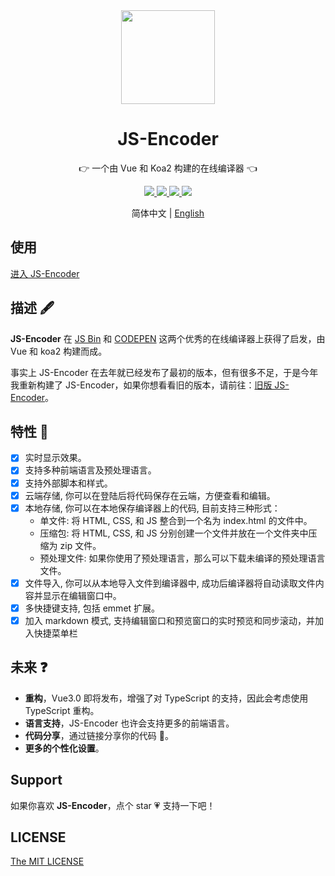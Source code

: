 <div align=center>
  <img width="150" src="https://github.com/Longgererer/JS-Encoder-Enhance/blob/master/src/assets/logo.svg"/>
</div>

<h1 align="center">JS-Encoder</h1>

<p align="center">👉 一个由 Vue 和 Koa2 构建的在线编译器 👈</p>

<div align=center>
  <a href="https://travis-ci.org/Longgererer/JS-Encoder">
    <img src="https://img.shields.io/travis/Longgererer/JS-Encoder.svg?style=flat-square"/>
  </a>
  <a href="https://github.styleci.io/repos/190842308">
    <img src="https://img.shields.io/badge/StyleCI-passed-green.svg?style=flat-square"/>
  </a>
  <a href="https://github.com/prettier/prettier">
    <img src="https://img.shields.io/badge/code_style-prettier-ff69b4.svg?style=flat-square"/>
  </a>
  <a href="https://github.com/Longgererer/JS-Encoder/blob/master/LICENSE">
    <img src="https://img.shields.io/badge/LICENSE-MIT-blue.svg?style=flat-square"/>
  </a>
</div>

<p align="center">简体中文 | <a href="https://github.com/Longgererer/JS-Encoder-Enhance/blob/master/READMECN.md">English</a></p>

## 使用

[进入 JS-Encoder](https://www.lliiooiill.cn/JSEncoderEnhance)

## 描述 🖋

**JS-Encoder** 在 [JS Bin](https://jsbin.com) 和 [CODEPEN](https://codepen.io/pen/) 这两个优秀的在线编译器上获得了启发，由 Vue 和 koa2 构建而成。

事实上 JS-Encoder 在去年就已经发布了最初的版本，但有很多不足，于是今年我重新构建了 JS-Encoder，如果你想看看旧的版本，请前往：[旧版 JS-Encoder](https://www.lliiooiill.cn/jsencoder)。

## 特性 🌟

- [x] 实时显示效果。
- [x] 支持多种前端语言及预处理语言。
- [x] 支持外部脚本和样式。
- [x] 云端存储, 你可以在登陆后将代码保存在云端，方便查看和编辑。
- [x] 本地存储, 你可以在本地保存编译器上的代码, 目前支持三种形式：
  - 单文件: 将 HTML, CSS, 和 JS 整合到一个名为 index.html 的文件中。
  - 压缩包: 将 HTML, CSS, 和 JS 分别创建一个文件并放在一个文件夹中压缩为 zip 文件。
  - 预处理文件: 如果你使用了预处理语言，那么可以下载未编译的预处理语言文件。
- [x] 文件导入, 你可以从本地导入文件到编译器中, 成功后编译器将自动读取文件内容并显示在编辑窗口中。
- [x] 多快捷键支持, 包括 emmet 扩展。
- [x] 加入 markdown 模式, 支持编辑窗口和预览窗口的实时预览和同步滚动，并加入快捷菜单栏

## 未来 ❓

- **重构**，Vue3.0 即将发布，增强了对 TypeScript 的支持，因此会考虑使用 TypeScript 重构。
- **语言支持**，JS-Encoder 也许会支持更多的前端语言。
- **代码分享**，通过链接分享你的代码 🔗。
- **更多的个性化设置**。

## Support

如果你喜欢 **JS-Encoder**，点个 star 💗 支持一下吧！

## LICENSE

[The MIT LICENSE](https://github.com/Longgererer/JS-Encoder/blob/master/LICENSE)
